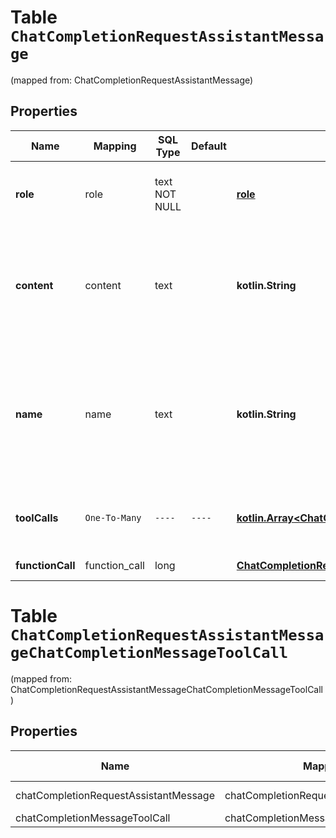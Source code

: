 
# Table `ChatCompletionRequestAssistantMessage`
(mapped from: ChatCompletionRequestAssistantMessage)

## Properties
Name | Mapping | SQL Type | Default | Type | Description | Notes
---- | ------- | -------- | ------- | ---- | ----------- | -----
**role** | role | text NOT NULL |  | [**role**](#Role) | The role of the messages author, in this case &#x60;assistant&#x60;. | 
**content** | content | text |  | **kotlin.String** | The contents of the assistant message. Required unless &#x60;tool_calls&#x60; or &#x60;function_call&#x60; is specified.  |  [optional]
**name** | name | text |  | **kotlin.String** | An optional name for the participant. Provides the model information to differentiate between participants of the same role. |  [optional]
**toolCalls** | `One-To-Many` | `----` | `----`  | [**kotlin.Array&lt;ChatCompletionMessageToolCall&gt;**](ChatCompletionMessageToolCall.md) | The tool calls generated by the model, such as function calls. |  [optional]
**functionCall** | function_call | long |  | [**ChatCompletionRequestAssistantMessageFunctionCall**](ChatCompletionRequestAssistantMessageFunctionCall.md) |  |  [optional] [foreignkey]





# **Table `ChatCompletionRequestAssistantMessageChatCompletionMessageToolCall`**
(mapped from: ChatCompletionRequestAssistantMessageChatCompletionMessageToolCall)

## Properties
Name | Mapping | SQL Type | Default | Type | Description | Notes
---- | ------- | -------- | ------- | ---- | ----------- | -----
chatCompletionRequestAssistantMessage | chatCompletionRequestAssistantMessage | long | | kotlin.Long | Primary Key | *one*
chatCompletionMessageToolCall | chatCompletionMessageToolCall | long | | kotlin.Long | Foreign Key | *many*




